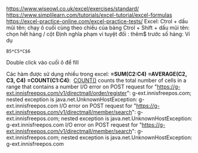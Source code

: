 https://www.wiseowl.co.uk/excel/exercises/standard/
https://www.simplilearn.com/tutorials/excel-tutorial/excel-formulas
https://excel-practice-online.com/excel-practice-tests/
Excel: Ctrol + dấu mũi tên: chạy ô cuối cùng theo chiều của bảng
Ctrol + Shift + dấu mũi tên: chọn hết hàng / cột
Định nghĩa phạm vi tuyệt đối : thêm$ trước số hàng: Ví dụ
```
B5*C5*C$6
```
Double click vào cuối ô để fill

Các hàm được sử dụng nhiều trong excel: 
**=SUM(C2:C4)**
**=AVERAGE(C2, C3, C4)**
**=COUNT(C1:C4)**:  [COUNT()](https://www.simplilearn.com/tutorials/excel-tutorial/count-in-excel "COUNT()") counts the total number of cells in a range that contains a number
I/O error on POST request for "https://g-ext.innisfreepos.com/v1/directmall/order/register": g-ext.innisfreepos.com; nested exception is java.net.UnknownHostException: g-ext.innisfreepos.com
I/O error on POST request for "https://g-ext.innisfreepos.com/v1/directmall/member/search": g-ext.innisfreepos.com; nested exception is java.net.UnknownHostException: g-ext.innisfreepos.com
I/O error on POST request for "https://g-ext.innisfreepos.com/v1/directmall/member/search": g-ext.innisfreepos.com; nested exception is java.net.UnknownHostException: g-ext.innisfreepos.com

